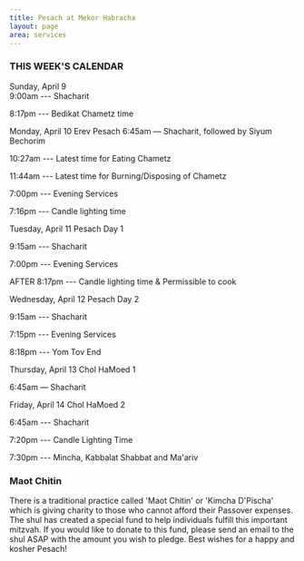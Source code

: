 ```yaml
---
title: Pesach at Mekor Habracha
layout: page
area: services
---
```

### THIS WEEK'S CALENDAR

Sunday,  April 9  
9:00am ---  Shacharit

8:17pm --- Bedikat Chametz time


Monday, April 10   Erev Pesach
6:45am — Shacharit, followed by Siyum Bechorim

10:27am --- Latest time for Eating Chametz

11:44am ---  Latest time for Burning/Disposing of Chametz

7:00pm --- Evening Services

7:16pm --- Candle lighting time


Tuesday, April 11   Pesach Day 1

9:15am --- Shacharit

7:00pm --- Evening Services

AFTER 8:17pm --- Candle lighting time & Permissible to cook


Wednesday, April 12   Pesach Day 2

9:15am --- Shacharit

7:15pm --- Evening Services

8:18pm --- Yom Tov End

Thursday, April 13   Chol HaMoed 1

6:45am — Shacharit


Friday, April 14   Chol HaMoed 2

6:45am --- Shacharit

7:20pm --- Candle Lighting Time

7:30pm ---  Mincha, Kabbalat Shabbat and Ma'ariv


### Maot Chitin

There is a traditional practice called 'Maot Chitin' or 'Kimcha D'Pischa' which is giving charity to those who cannot afford their Passover expenses. The shul has created a special fund to help individuals fulfill this important mitzvah. If you would like to donate to this fund, please send an email to the shul ASAP with the amount you wish to pledge. 
Best wishes for a happy and kosher Pesach!
